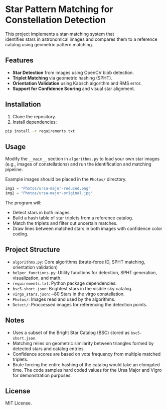 # Star Pattern Matching for Constellation Detection

This project implements a star-matching system that\
identifies stars in astronomical images and compares them to a reference catalog using geometric pattern matching.

## Features

- **Star Detection** from images using OpenCV blob detection.
- **Triplet Matching** via geometric hashing (SPHT).
- **Orientation Validation** using Kabsch algorithm and RMS error.
- **Support for Confidence Scoring** and visual star alignment.

## Installation

1. Clone the repository.
2. Install dependencies:

```bash
pip install -r requirements.txt
```

## Usage

Modify the `__main__` section in `algorithms.py` to load your own star images (e.g., images of constellations) and run the identification and matching pipeline.

Example images should be placed in the `Photos/` directory.

```python
img1 = "Photos/ursa-major-reduced.png"
img2 = "Photos/ursa-major-original.jpg"
```

The program will:

- Detect stars in both images.
- Build a hash table of star triplets from a reference catalog.
- Match the triplets and filter out uncertain matches.
- Draw lines between matched stars in both images with confidence color coding.

## Project Structure

- `algorithms.py`: Core algorithms (brute-force ID, SPHT matching, orientation validation)
- `helper_functions.py`: Utility functions for detection, SPHT generation, visualization, and math.
- `requirements.txt`: Python package dependencies.
- `bsc5-short.json`: Brightest stars in the visible sky catalog.
- `virgo_stars.json`: ~80 Stars in the virgo constellation.
- `Photos/`: Images read and used by the algorithms.
- `Detect/`: Proccessed images for referencing the detection points. 

## Notes

- Uses a subset of the Bright Star Catalog (BSC) stored as `bsc5-short.json`.
- Matching relies on geometric similarity between triangles formed by detected stars and catalog entries.
- Confidence scores are based on vote frequency from multiple matched triplets.
- Brute forcing the entire hashing of the catalog would take an elongated time. The code samples hard coded values for the Ursa Major and Vigro for demonstration purposes.

## License

MIT License.

